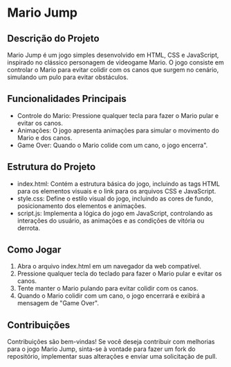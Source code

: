 <h1>Mario Jump</h1>

 <h2>Descrição do Projeto</h2>
    Mario Jump é um jogo simples desenvolvido em HTML, CSS e JavaScript, inspirado no clássico personagem de videogame Mario. O jogo consiste em controlar o Mario para evitar colidir com os canos que surgem no cenário, simulando um pulo para evitar obstáculos.
        
<h2>Funcionalidades Principais</h2>
        <ul>
            <li>Controle do Mario: Pressione qualquer tecla para fazer o Mario pular e evitar os canos.</li>
            <li>Animações: O jogo apresenta animações para simular o movimento do Mario e dos canos.</li>
            <li>Game Over: Quando o Mario colide com um cano, o jogo encerra".</li>
        </ul>
        
<h2>Estrutura do Projeto</h2>
    <ul>
        <li>index.html: Contém a estrutura básica do jogo, incluindo as tags HTML para os elementos visuais e o link para os arquivos CSS e JavaScript.</li>
        <li>style.css: Define o estilo visual do jogo, incluindo as cores de fundo, posicionamento dos elementos e animações.</li>
        <li>script.js: Implementa a lógica do jogo em JavaScript, controlando as interações do usuário, as animações e as condições de vitória ou derrota.</li>
    </ul>
    
<h2>Como Jogar</h2>
    <ol>
        <li>Abra o arquivo index.html em um navegador da web compatível.</li>
        <li>Pressione qualquer tecla do teclado para fazer o Mario pular e evitar os canos.</li>
        <li>Tente manter o Mario pulando para evitar colidir com os canos.</li>
        <li>Quando o Mario colidir com um cano, o jogo encerrará e exibirá a mensagem de "Game Over".</li>
    </ol>

<h2>Contribuições</h2>
    <p>Contribuições são bem-vindas! Se você deseja contribuir com melhorias para o jogo Mario Jump, sinta-se à vontade para fazer um fork do repositório, implementar suas alterações e enviar uma solicitação de pull.</p>

